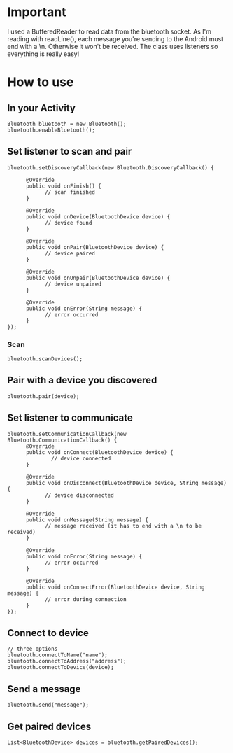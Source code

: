 # Important
I used a BufferedReader to read data from the bluetooth socket. As I'm reading with readLine(), each message you're sending to the Android must end with a \n. Otherwise it won't be received.
The class uses listeners so everything is really easy!

# How to use

## In your Activity

	Bluetooth bluetooth = new Bluetooth();
	bluetooth.enableBluetooth();
	
## Set listener to scan and pair

	bluetooth.setDiscoveryCallback(new Bluetooth.DiscoveryCallback() {
	
	      @Override
	      public void onFinish() {
	            // scan finished
	      }
	      
	      @Override
	      public void onDevice(BluetoothDevice device) {
	            // device found
	      }
	      
	      @Override
	      public void onPair(BluetoothDevice device) {
	            // device paired
	      }
	      
	      @Override
	      public void onUnpair(BluetoothDevice device) {
	            // device unpaired
	      }
	      
	      @Override
	      public void onError(String message) {
	            // error occurred
	      }
	});
	
### Scan

	bluetooth.scanDevices();
	
## Pair with a device you discovered

	bluetooth.pair(device);
	
## Set listener to communicate

	bluetooth.setCommunicationCallback(new Bluetooth.CommunicationCallback() {
	      @Override
	      public void onConnect(BluetoothDevice device) {
	              // device connected
	      }
	      
	      @Override
	      public void onDisconnect(BluetoothDevice device, String message) {
	            // device disconnected
	      }
	      
	      @Override
	      public void onMessage(String message) {
	            // message received (it has to end with a \n to be received)
	      }
	      
	      @Override
	      public void onError(String message) {
	            // error occurred 
	      }
	      
	      @Override
	      public void onConnectError(BluetoothDevice device, String message) {
	            // error during connection
	      }
	});
	
## Connect to device
	
	// three options
	bluetooth.connectToName("name");
	bluetooth.connectToAddress("address");
	bluetooth.connectToDevice(device);
	
## Send a message

	bluetooth.send("message");
	
## Get paired devices

	List<BluetoothDevice> devices = bluetooth.getPairedDevices();
